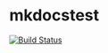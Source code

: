 # mkdocstest

[![Build Status](https://travis-ci.org/Chao-Xi/mkdocstest.svg?branch=master)](https://travis-ci.org/Chao-Xi/mkdocstest)


